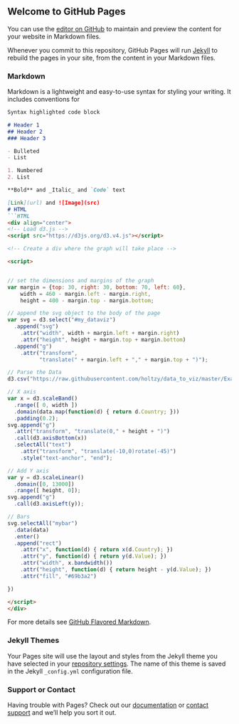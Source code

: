 ## Welcome to GitHub Pages

You can use the [editor on GitHub](https://github.com/Visukintut/visualisointi_2021/edit/main/docs/index.md) to maintain and preview the content for your website in Markdown files.

Whenever you commit to this repository, GitHub Pages will run [Jekyll](https://jekyllrb.com/) to rebuild the pages in your site, from the content in your Markdown files.

### Markdown

Markdown is a lightweight and easy-to-use syntax for styling your writing. It includes conventions for

```markdown
Syntax highlighted code block

# Header 1
## Header 2
### Header 3

- Bulleted
- List

1. Numbered
2. List

**Bold** and _Italic_ and `Code` text

[Link](url) and ![Image](src)
# HTML
```HTML
<div align="center">
<!-- Load d3.js -->
<script src="https://d3js.org/d3.v4.js"></script>

<!-- Create a div where the graph will take place -->

<script>


// set the dimensions and margins of the graph
var margin = {top: 30, right: 30, bottom: 70, left: 60},
    width = 460 - margin.left - margin.right,
    height = 400 - margin.top - margin.bottom;

// append the svg object to the body of the page
var svg = d3.select("#my_dataviz")
  .append("svg")
    .attr("width", width + margin.left + margin.right)
    .attr("height", height + margin.top + margin.bottom)
  .append("g")
    .attr("transform",
          "translate(" + margin.left + "," + margin.top + ")");

// Parse the Data
d3.csv("https://raw.githubusercontent.com/holtzy/data_to_viz/master/Example_dataset/7_OneCatOneNum_header.csv", function(data) {

// X axis
var x = d3.scaleBand()
  .range([ 0, width ])
  .domain(data.map(function(d) { return d.Country; }))
  .padding(0.2);
svg.append("g")
  .attr("transform", "translate(0," + height + ")")
  .call(d3.axisBottom(x))
  .selectAll("text")
    .attr("transform", "translate(-10,0)rotate(-45)")
    .style("text-anchor", "end");

// Add Y axis
var y = d3.scaleLinear()
  .domain([0, 13000])
  .range([ height, 0]);
svg.append("g")
  .call(d3.axisLeft(y));

// Bars
svg.selectAll("mybar")
  .data(data)
  .enter()
  .append("rect")
    .attr("x", function(d) { return x(d.Country); })
    .attr("y", function(d) { return y(d.Value); })
    .attr("width", x.bandwidth())
    .attr("height", function(d) { return height - y(d.Value); })
    .attr("fill", "#69b3a2")

})

</script>
</div>
```

For more details see [GitHub Flavored Markdown](https://guides.github.com/features/mastering-markdown/).

### Jekyll Themes

Your Pages site will use the layout and styles from the Jekyll theme you have selected in your [repository settings](https://github.com/Visukintut/visualisointi_2021/settings/pages). The name of this theme is saved in the Jekyll `_config.yml` configuration file.

### Support or Contact

Having trouble with Pages? Check out our [documentation](https://docs.github.com/categories/github-pages-basics/) or [contact support](https://support.github.com/contact) and we’ll help you sort it out.
